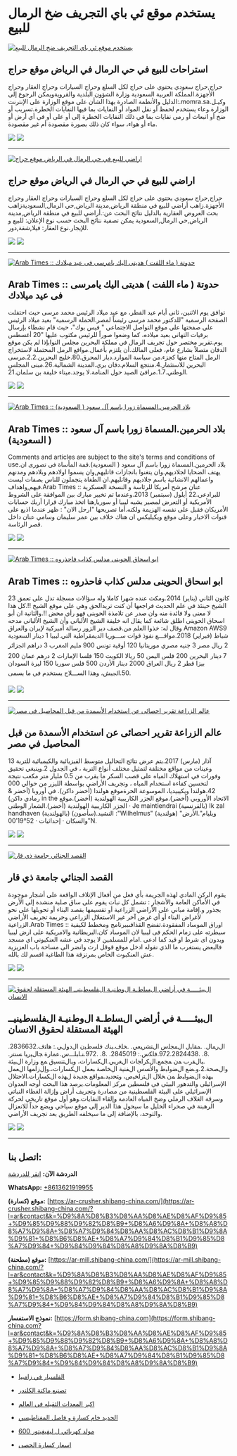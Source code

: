 # يستخدم موقع ئي باي التجريف ضخ الرمال للبيع

<a href="https://swt.shibang-china.com/?l=ar&img&k=%D9%8A%D8%B3%D8%AA%D8%AE%D8%AF%D9%85+%D9%85%D9%88%D9%82%D8%B9+%D8%A6%D9%8A+%D8%A8%D8%A7%D9%8A+%D8%A7%D9%84%D8%AA%D8%AC%D8%B1%D9%8A%D9%81+%D8%B6%D8%AE+%D8%A7%D9%84%D8%B1%D9%85%D8%A7%D9%84+%D9%84%D9%84%D8%A8%D9%8A%D8%B9" target="_blank">![يستخدم موقع ئي باي التجريف ضخ الرمال للبيع](http://static.shibang-china.com/all-800x300/1203.jpg)</a>

## استراحات للبيع في حي الرمال في الرياض موقع حراج
حراج,حراج سعودي يحتوي على حراج لكل السلع وحراج السيارات وحراج العقار وحراج الأجهزة.المملكة العربية السعودية وزارة الشؤون البلدية والقرويةويمكن الرجوع إلى الدليل والأنظمة الصادرة بهذا الشأن على موقع الوزارة على الإنترنت:.momra.sa.وكيـل الوزارة.وعاء يستخدم لحفظ أو نقل المواد أو النفايات بما فيها النفايات الخطرة.تسريب أو ضخ أو انبعاث أو رمى نفايات بما في ذلك النفايات الخطرة إلى أو على أو في أي أرض أو ماء أو هواء، سواء كان ذلك بصورة مقصودة أم غير مقصودة.


<a href="https://whatsapp.shibangsoft.com/WhatsApp.php" target="_blank" title="WhatsApp">![](http://static.shibang-china.com/icon/whatsapp.png)</a> <a href="https://swt.shibang-china.com/?l=ar&icon&k=%D9%8A%D8%B3%D8%AA%D8%AE%D8%AF%D9%85+%D9%85%D9%88%D9%82%D8%B9+%D8%A6%D9%8A+%D8%A8%D8%A7%D9%8A+%D8%A7%D9%84%D8%AA%D8%AC%D8%B1%D9%8A%D9%81+%D8%B6%D8%AE+%D8%A7%D9%84%D8%B1%D9%85%D8%A7%D9%84+%D9%84%D9%84%D8%A8%D9%8A%D8%B9" target="_blank">![](http://static.shibang-china.com/icon/chat-ar.png)</a>

---

<a href="https://swt.shibang-china.com/?l=ar&img&k=%D9%8A%D8%B3%D8%AA%D8%AE%D8%AF%D9%85+%D9%85%D9%88%D9%82%D8%B9+%D8%A6%D9%8A+%D8%A8%D8%A7%D9%8A+%D8%A7%D9%84%D8%AA%D8%AC%D8%B1%D9%8A%D9%81+%D8%B6%D8%AE+%D8%A7%D9%84%D8%B1%D9%85%D8%A7%D9%84+%D9%84%D9%84%D8%A8%D9%8A%D8%B9" target="_blank">![اراضي للبيع في حي الرمال في الرياض موقع حراج](http://static.shibang-china.com/all-800x300/13.jpg)</a>

## اراضي للبيع في حي الرمال في الرياض موقع حراج
حراج,حراج سعودي يحتوي على حراج لكل السلع وحراج السيارات وحراج العقار وحراج الأجهزة.زاهب أراضي للبيع في منطقة الرياض,مدينة الرياض,حي الرمال,السعوديةزاهب بحث العروض العقارية بالدليل نتائج البحث عن:.أراضي للبيع في منطقة الرياض,مدينة الرياض,حي الرمال,السعودية يمكن تصفية نتائج البحث حسب نوع الإعلان: للبيع و للإيجار.نوع العقار: فيلا,شقة,دور.


<a href="https://whatsapp.shibangsoft.com/WhatsApp.php" target="_blank" title="WhatsApp">![](http://static.shibang-china.com/icon/whatsapp.png)</a> <a href="https://swt.shibang-china.com/?l=ar&icon&k=%D9%8A%D8%B3%D8%AA%D8%AE%D8%AF%D9%85+%D9%85%D9%88%D9%82%D8%B9+%D8%A6%D9%8A+%D8%A8%D8%A7%D9%8A+%D8%A7%D9%84%D8%AA%D8%AC%D8%B1%D9%8A%D9%81+%D8%B6%D8%AE+%D8%A7%D9%84%D8%B1%D9%85%D8%A7%D9%84+%D9%84%D9%84%D8%A8%D9%8A%D8%B9" target="_blank">![](http://static.shibang-china.com/icon/chat-ar.png)</a>

---

<a href="https://swt.shibang-china.com/?l=ar&img&k=%D9%8A%D8%B3%D8%AA%D8%AE%D8%AF%D9%85+%D9%85%D9%88%D9%82%D8%B9+%D8%A6%D9%8A+%D8%A8%D8%A7%D9%8A+%D8%A7%D9%84%D8%AA%D8%AC%D8%B1%D9%8A%D9%81+%D8%B6%D8%AE+%D8%A7%D9%84%D8%B1%D9%85%D8%A7%D9%84+%D9%84%D9%84%D8%A8%D9%8A%D8%B9" target="_blank">![Arab Times :: حدوتة ( ماء اللفت ) هديتى اليك يامرسى فى عيد ميلادك](http://static.shibang-china.com/all-800x300/773.jpg)</a>

## Arab Times :: حدوتة ( ماء اللفت ) هديتى اليك يامرسى فى عيد ميلادك
توافق يوم الاثنين، ثانى أيام عيد الفطر، مع عيد ميلاد الرئيس محمد مرسى حيث احتفلت الصفحة الرسمية &quot;للدكتور محمد مرسى رئيساً لمصر.الحملة الرسمية&quot; بعيد ميلاد الرئيس على صفحتها على موقع التواصل الاجتماعى &quot; فيس بوك&quot;، حيث قام نشطاء بإرسال برقيات التهانى بعيد ميلاده، كما وضعوا صوراً للرئيس مكتوب عليها &quot;20 أغسطس يوم.تقرير مختصر حول تجريف الرمال في مملكة البحرين مجلس النوابإذا لم يكن موقع الدفان متصلاً بشارع عام، فعلى المالك.أن يلتزم بأعمال.مواقع الرمل المحتملة لاستخراج الرمل المتاح منها كجزء.من سياسة الموارد.ديار المحرق.80.خليج البحرين.2.2.مرسى البحرين للاستثمار.4.منتجع السلام.دفان بري.المدينة الشمالية.26.مبنى المجلس الوطني.1.7.مرافئ الصيد حول المنامة.لا يوجد.ميناء خليفة بن سلمان.21.


<a href="https://whatsapp.shibangsoft.com/WhatsApp.php" target="_blank" title="WhatsApp">![](http://static.shibang-china.com/icon/whatsapp.png)</a> <a href="https://swt.shibang-china.com/?l=ar&icon&k=%D9%8A%D8%B3%D8%AA%D8%AE%D8%AF%D9%85+%D9%85%D9%88%D9%82%D8%B9+%D8%A6%D9%8A+%D8%A8%D8%A7%D9%8A+%D8%A7%D9%84%D8%AA%D8%AC%D8%B1%D9%8A%D9%81+%D8%B6%D8%AE+%D8%A7%D9%84%D8%B1%D9%85%D8%A7%D9%84+%D9%84%D9%84%D8%A8%D9%8A%D8%B9" target="_blank">![](http://static.shibang-china.com/icon/chat-ar.png)</a>

---

<a href="https://swt.shibang-china.com/?l=ar&img&k=%D9%8A%D8%B3%D8%AA%D8%AE%D8%AF%D9%85+%D9%85%D9%88%D9%82%D8%B9+%D8%A6%D9%8A+%D8%A8%D8%A7%D9%8A+%D8%A7%D9%84%D8%AA%D8%AC%D8%B1%D9%8A%D9%81+%D8%B6%D8%AE+%D8%A7%D9%84%D8%B1%D9%85%D8%A7%D9%84+%D9%84%D9%84%D8%A8%D9%8A%D8%B9" target="_blank">![Arab Times :: بلاد الحرمين.المسماة زورا باسم آل سعود ( السعودية)](http://static.shibang-china.com/all-800x300/331.jpg)</a>

## Arab Times :: بلاد الحرمين.المسماة زورا باسم آل سعود ( السعودية)
Comments and articles are subject to the site&#39;s terms and conditions of use.بلاد الحرمين.المسماة زورا باسم آل سعود ( السعودية).قمة المأساة فى تصورى ان يهتف الضحايا لجلاديهم.وان يتغنوا بانجازات قاتليهم,وان يسموا اولادهم وبلادهم ومدنهم واعمالهم الانشائية باسم جلاديهم وقاتليهم.ان الطغاة يتجملون للناس بصفات ليست فيهم,واهداف.Arab Times :: عنان مرشح أمريكا للرئاسة و النسخة العسكرية للبرادعي.22 أيلول (سبتمبر) 2013.وعندما تم تخيير مبارك بين الموافقة على الشروط الأمريكية أو التعرض لمصير يشبه ليبيا أو سوريا,هنا اتخذ مبارك قرارا أربك حسابات الأمريكان فقبل على نفسه الهزيمة ولكنه.أما تصريحها &quot;ارحل الان&quot; : ظهر عندما اذيع على قنوات الاخبار وعلى موقع ويكيليكس ان هناك خلاف بين عمر سليمان وسامي عنان داخل قصر الرئاسة.


<a href="https://whatsapp.shibangsoft.com/WhatsApp.php" target="_blank" title="WhatsApp">![](http://static.shibang-china.com/icon/whatsapp.png)</a> <a href="https://swt.shibang-china.com/?l=ar&icon&k=%D9%8A%D8%B3%D8%AA%D8%AE%D8%AF%D9%85+%D9%85%D9%88%D9%82%D8%B9+%D8%A6%D9%8A+%D8%A8%D8%A7%D9%8A+%D8%A7%D9%84%D8%AA%D8%AC%D8%B1%D9%8A%D9%81+%D8%B6%D8%AE+%D8%A7%D9%84%D8%B1%D9%85%D8%A7%D9%84+%D9%84%D9%84%D8%A8%D9%8A%D8%B9" target="_blank">![](http://static.shibang-china.com/icon/chat-ar.png)</a>

---

<a href="https://swt.shibang-china.com/?l=ar&img&k=%D9%8A%D8%B3%D8%AA%D8%AE%D8%AF%D9%85+%D9%85%D9%88%D9%82%D8%B9+%D8%A6%D9%8A+%D8%A8%D8%A7%D9%8A+%D8%A7%D9%84%D8%AA%D8%AC%D8%B1%D9%8A%D9%81+%D8%B6%D8%AE+%D8%A7%D9%84%D8%B1%D9%85%D8%A7%D9%84+%D9%84%D9%84%D8%A8%D9%8A%D8%B9" target="_blank">![Arab Times :: ابو اسحاق الحوينى مدلس كذاب فاحذروه](http://static.shibang-china.com/all-800x300/1146.jpg)</a>

## Arab Times :: ابو اسحاق الحوينى مدلس كذاب فاحذروه
23 كانون الثاني (يناير) 2014.ومكث عنده شهرا كاملا وله سؤالات مسجلة تدل على تعمق الشيخ حينئذ في علم الحديث فراجعها أن كنت تريدالحق وهي على موقع الشيخ !!.كل هذا لا معنى ولا فائدة منه وان صدر عن تلامذة الحوينى فهو رأي محض !!.والثانية ان أبو اسحاق الحويني اطلق شائعة كما يقال انه خليفة الشيخ الألباني وأن الشيخ الألباني مدحه وقال له: خذوا العلم من.ﻗﺼﻒ دﻳﺮ اﻟﺰور رﺳﺎﻟﺔ أﻣﻴﺮﻛﻴﺔ ﻹﻳﺮان واﻟﻌﺮاق Amazon AWS9 شباط (فبراير) 2018.ﻣﻮاﻗـــﻊ ﻧﻔﻮذ ﻗﻮات ﺳـــﻮرﻳﺎ اﻟﺪﻳﻤﻘﺮاﻃﻴﺔ اﻟﺘﻲ.ﻟﻴﺒﻴﺎ 1 دﻳﻨﺎر اﻟﺴﻌﻮدﻳﺔ 2 رﻳﺎل ﻣﺼﺮ 3 ﺟﻨﻴﻪ ﻣﺼﺮي ﻣﻮرﻳﺘﺎﻧﻴﺎ 120 أوﻗﻴﺔ ﺗﻮﻧﺲ 900 ﻣﻠﻴﻢ اﳌﻐﺮب 3 دراﻫﻢ اﳉﺰاﺋﺮ 7 دﻳﻨﺎر اﻟﺒﺤﺮﻳﻦ 200 ﻓﻠﺲ اﻟﻴﻤﻦ 50 رﻳﺎﻻ اﻟﻜﻮﻳﺖ 150 ﻓﻠﺴﺎ اﻹﻣﺎرات 2 درﻫﻢ ﻋﻤﺎن 200 ﺑﻴﺰا ﻗﻄﺮ 2 رﻳﺎل اﻟﻌﺮاق 2000 دﻳﻨﺎر اﻷردن 500 ﻓﻠﺲ ﺳﻮرﻳﺎ 150 ﻟﻴﺮة اﻟﺴﻮدان 50.اﳉﻴﺶ، وﻫﺬا اﻟﺴـــﻼح ﻳﺴﺘﺨﺪم ﻓﻲ ﻣﺎ ﻳﺴﻤﻰ.


<a href="https://whatsapp.shibangsoft.com/WhatsApp.php" target="_blank" title="WhatsApp">![](http://static.shibang-china.com/icon/whatsapp.png)</a> <a href="https://swt.shibang-china.com/?l=ar&icon&k=%D9%8A%D8%B3%D8%AA%D8%AE%D8%AF%D9%85+%D9%85%D9%88%D9%82%D8%B9+%D8%A6%D9%8A+%D8%A8%D8%A7%D9%8A+%D8%A7%D9%84%D8%AA%D8%AC%D8%B1%D9%8A%D9%81+%D8%B6%D8%AE+%D8%A7%D9%84%D8%B1%D9%85%D8%A7%D9%84+%D9%84%D9%84%D8%A8%D9%8A%D8%B9" target="_blank">![](http://static.shibang-china.com/icon/chat-ar.png)</a>

---

<a href="https://swt.shibang-china.com/?l=ar&img&k=%D9%8A%D8%B3%D8%AA%D8%AE%D8%AF%D9%85+%D9%85%D9%88%D9%82%D8%B9+%D8%A6%D9%8A+%D8%A8%D8%A7%D9%8A+%D8%A7%D9%84%D8%AA%D8%AC%D8%B1%D9%8A%D9%81+%D8%B6%D8%AE+%D8%A7%D9%84%D8%B1%D9%85%D8%A7%D9%84+%D9%84%D9%84%D8%A8%D9%8A%D8%B9" target="_blank">![عالم الزراعة تقرير احصائى عن استخدام الأسمدة من قبل المحاصيل في مصر](http://static.shibang-china.com/all-800x300/136.jpg)</a>

## عالم الزراعة تقرير احصائى عن استخدام الأسمدة من قبل المحاصيل في مصر
13 آذار (مارس) 2017.يتم عرض نتائج التحاليل متوسط ​​الفيزيائية والكيميائية للتربة وعينات من مواقع مختلفة لتمثيل مختلف أنواع التربة ، في الجدول 2.وينبغي تحقيق وفورات في استهلاك المياه على قصب السكر ما يقرب من 0.5 مليار متر مكعب نتيجة لتحسين كفاءة استخدام المياه ، وتجريف الأراضي بواسطة الليزر من حوالي 000 42.هولندا ويكيبيديا، الموسوعة الحرةموقع هولندا (أخضر داكن). في أوروبا (أخضر &amp; رمادي داكن) in the الاتحاد الأوروبي (أخضر).موقع الجزر الكاريبية الهولندية (أخضر).موقع الجزر الكاريبية الهولندية (أخضر).الشعار الوطني &middot; Je maintiendrai (بالفرنسية) Ik zal handhaven (بالهولندية) (سأصون).النشيد :&quot;Wilhelmus&quot; (هولندية) &quot;ويليام&quot;.الأرض والسكان &middot; إحداثيات &middot; 52°19′00″N.


<a href="https://whatsapp.shibangsoft.com/WhatsApp.php" target="_blank" title="WhatsApp">![](http://static.shibang-china.com/icon/whatsapp.png)</a> <a href="https://swt.shibang-china.com/?l=ar&icon&k=%D9%8A%D8%B3%D8%AA%D8%AE%D8%AF%D9%85+%D9%85%D9%88%D9%82%D8%B9+%D8%A6%D9%8A+%D8%A8%D8%A7%D9%8A+%D8%A7%D9%84%D8%AA%D8%AC%D8%B1%D9%8A%D9%81+%D8%B6%D8%AE+%D8%A7%D9%84%D8%B1%D9%85%D8%A7%D9%84+%D9%84%D9%84%D8%A8%D9%8A%D8%B9" target="_blank">![](http://static.shibang-china.com/icon/chat-ar.png)</a>

---

<a href="https://swt.shibang-china.com/?l=ar&img&k=%D9%8A%D8%B3%D8%AA%D8%AE%D8%AF%D9%85+%D9%85%D9%88%D9%82%D8%B9+%D8%A6%D9%8A+%D8%A8%D8%A7%D9%8A+%D8%A7%D9%84%D8%AA%D8%AC%D8%B1%D9%8A%D9%81+%D8%B6%D8%AE+%D8%A7%D9%84%D8%B1%D9%85%D8%A7%D9%84+%D9%84%D9%84%D8%A8%D9%8A%D8%B9" target="_blank">![القصد الجنائي جامعة ذي قار](http://static.shibang-china.com/all-800x300/563.jpg)</a>

## القصد الجنائي جامعة ذي قار
يقوم الركن المادي لهذه الجريمة بأي فعل من أفعال الإتلاف الواقعة على أشجار موجودة في الأماكن العامة والأشجار : تشمل كل نبات يقوم على ساق صلبة منشدة إلى الأرض بجذور و.إقامة مباني على الأراضي الزراعية أو تقسيمها بقصد البناء أو تحويلها على نحو لأغراض البناء أو أي غرض آخر غير الاستغلال الزراعي وجريمة تجريف الأراضي الزراعية.Arab Times :: اوراق الموساد المفقودة.تفضح القذافىببرنامج ومخطط لكيفية سيطرته على زمام الحكم فى ليبيا لان الموساد كان.البريطانية والامريكية على ارض ليبيا وبدون اى شرط او قيد كما ادعى .امام للمسلمين لا يوجد في عشه العنكبوتي اي مسجد فالبعض يستغرب ما الذي نقوله ادخل موقع قوقل ارث وانضر الى مساحة باب العزيزية عش العنكبوت الخاص بمرتزقة هذا الطاغية اقسم لك بالله.


<a href="https://whatsapp.shibangsoft.com/WhatsApp.php" target="_blank" title="WhatsApp">![](http://static.shibang-china.com/icon/whatsapp.png)</a> <a href="https://swt.shibang-china.com/?l=ar&icon&k=%D9%8A%D8%B3%D8%AA%D8%AE%D8%AF%D9%85+%D9%85%D9%88%D9%82%D8%B9+%D8%A6%D9%8A+%D8%A8%D8%A7%D9%8A+%D8%A7%D9%84%D8%AA%D8%AC%D8%B1%D9%8A%D9%81+%D8%B6%D8%AE+%D8%A7%D9%84%D8%B1%D9%85%D8%A7%D9%84+%D9%84%D9%84%D8%A8%D9%8A%D8%B9" target="_blank">![](http://static.shibang-china.com/icon/chat-ar.png)</a>

---

<a href="https://swt.shibang-china.com/?l=ar&img&k=%D9%8A%D8%B3%D8%AA%D8%AE%D8%AF%D9%85+%D9%85%D9%88%D9%82%D8%B9+%D8%A6%D9%8A+%D8%A8%D8%A7%D9%8A+%D8%A7%D9%84%D8%AA%D8%AC%D8%B1%D9%8A%D9%81+%D8%B6%D8%AE+%D8%A7%D9%84%D8%B1%D9%85%D8%A7%D9%84+%D9%84%D9%84%D8%A8%D9%8A%D8%B9" target="_blank">![ﺍﻝﺒﻴﺌـــــﺔ ﻓﻲ ﺃﺭﺍﻀﻲ ﺍﻝﺴﻠﻁـﺔ ﺍﻝﻭﻁﻨﻴـﺔ ﺍﻝﻔﻠﺴﻁﻴﻨﻴــ الهيئة المستقلة لحقوق الانسان](http://static.shibang-china.com/all-800x300/716.jpg)</a>

## ﺍﻝﺒﻴﺌـــــﺔ ﻓﻲ ﺃﺭﺍﻀﻲ ﺍﻝﺴﻠﻁـﺔ ﺍﻝﻭﻁﻨﻴـﺔ ﺍﻝﻔﻠﺴﻁﻴﻨﻴــ الهيئة المستقلة لحقوق الانسان
ﺍﻝﺭﻤﺎل. .ﻤﻘﺎﺒل ﺍﻝﻤﺠﻠﺱ ﺍﻝﺘﺸﺭﻴﻌﻲ. .ﺨﻠﻑ.ﺒﻨﻙ ﻓﻠﺴﻁﻴﻥ ﺍﻝﺩﻭﻝﻲ.: ﻫﺎﺘﻑ.2836632. .8. .972.2824438.ﻓﺎﻜﺱ.: 2845019. .8. .972.ﻨـﺎﺒﻠـــﺱ.ﻋﻤﺎﺭﺓ ﺠﺎﻝﻴﺭﻴﺎ ﺴﻨﺘﺭ. .ﺒﺎﻝﻘﺭﺏ ﻤﻥ ﻤﺠﻤﻊ.ﺍﻝﻜﺭﺍﺠﺎﺕ ﺍﻝﻐﺭﺒﻲ.ﺍﻝﻜﺴﺎﺭﺍﺕ، ﻭﺒﺎﻝﺘﻨﺴﻴﻕ ﻤﻊ ﻭﺯﺍﺭﺓ ﺍﻝﺒﻴﺌﺔ ﻭﺍﻝﺼﺤﺔ.2.ﻭ.ﻀﻊ ﺍﻝﻀﻭﺍﺒﻁ ﻭﺍﻷﺴﺱ ﺍﻝﻔﻨﻴﺔ ﺍﻝﺨﺎﺼﺔ ﺒﻌﻤل ﺍﻝﻜﺴﺎﺭﺍﺕ،.ﻭﺇﻝﺯﺍﻤﻬﺎ ﺍﻝﻌﻤل ﺒﻬﺫﻩ ﺍﻝﻀﻭﺍﺒﻁ ﻤﻥ ﺨﻼل ﺍﻝﺘﺭﺍﺨﻴﺹ، ﻭﺘﺤﺩﻴﺩ.ﻤﻭﺍﻗﻊ ﺠﺩﻴﺩﺓ ﻝﻬﺫﻩ ﺍﻝﻜﺴﺎﺭﺍﺕ.الاحتلال الإسرائيلي والتدهور البيئي في فلسطين مركز المعلومات.يرصد هذا البحث أوجه العدوان الإسرائيلي على البيئة الفلسطينية من مصادرة وتجريف أراض وإزالة الغطاء النباتي وسرقة الغلاف الرملي وضخ المياه العادمة وإلقاء النفايات.وهو أول موقع تاريخي لحركة الرهبنة في صحراء الخليل ما سيحول هذا الدير إلى موقع سياحي ويضع حداً للانعزال والتوحد، بالإضافة إلى ما سيخلفه الطريق بعد تجريف الأراضي.


<a href="https://whatsapp.shibangsoft.com/WhatsApp.php" target="_blank" title="WhatsApp">![](http://static.shibang-china.com/icon/whatsapp.png)</a> <a href="https://swt.shibang-china.com/?l=ar&icon&k=%D9%8A%D8%B3%D8%AA%D8%AE%D8%AF%D9%85+%D9%85%D9%88%D9%82%D8%B9+%D8%A6%D9%8A+%D8%A8%D8%A7%D9%8A+%D8%A7%D9%84%D8%AA%D8%AC%D8%B1%D9%8A%D9%81+%D8%B6%D8%AE+%D8%A7%D9%84%D8%B1%D9%85%D8%A7%D9%84+%D9%84%D9%84%D8%A8%D9%8A%D8%B9" target="_blank">![](http://static.shibang-china.com/icon/chat-ar.png)</a>

---
## اتصل بنا:

**الدردشة الآن:** [انقر للدردشة](https://swt.shibang-china.com?l=ar&contact&k=%D9%8A%D8%B3%D8%AA%D8%AE%D8%AF%D9%85+%D9%85%D9%88%D9%82%D8%B9+%D8%A6%D9%8A+%D8%A8%D8%A7%D9%8A+%D8%A7%D9%84%D8%AA%D8%AC%D8%B1%D9%8A%D9%81+%D8%B6%D8%AE+%D8%A7%D9%84%D8%B1%D9%85%D8%A7%D9%84+%D9%84%D9%84%D8%A8%D9%8A%D8%B9)

**WhatsApp:**  [+8613621919955](https://whatsapp.shibangsoft.com/WhatsApp.php)

**موقع (كسارة):** [https://ar-crusher.shibang-china.com/](https://ar-crusher.shibang-china.com/?l=ar&contact&k=%D9%8A%D8%B3%D8%AA%D8%AE%D8%AF%D9%85+%D9%85%D9%88%D9%82%D8%B9+%D8%A6%D9%8A+%D8%A8%D8%A7%D9%8A+%D8%A7%D9%84%D8%AA%D8%AC%D8%B1%D9%8A%D9%81+%D8%B6%D8%AE+%D8%A7%D9%84%D8%B1%D9%85%D8%A7%D9%84+%D9%84%D9%84%D8%A8%D9%8A%D8%B9)

**موقع (مطحنة):** [https://ar-mill.shibang-china.com/](https://ar-mill.shibang-china.com/?l=ar&contact&k=%D9%8A%D8%B3%D8%AA%D8%AE%D8%AF%D9%85+%D9%85%D9%88%D9%82%D8%B9+%D8%A6%D9%8A+%D8%A8%D8%A7%D9%8A+%D8%A7%D9%84%D8%AA%D8%AC%D8%B1%D9%8A%D9%81+%D8%B6%D8%AE+%D8%A7%D9%84%D8%B1%D9%85%D8%A7%D9%84+%D9%84%D9%84%D8%A8%D9%8A%D8%B9)

**نموذج الاستفسار:** [https://form.shibang-china.com](https://form.shibang-china.com?l=ar&contact&k=%D9%8A%D8%B3%D8%AA%D8%AE%D8%AF%D9%85+%D9%85%D9%88%D9%82%D8%B9+%D8%A6%D9%8A+%D8%A8%D8%A7%D9%8A+%D8%A7%D9%84%D8%AA%D8%AC%D8%B1%D9%8A%D9%81+%D8%B6%D8%AE+%D8%A7%D9%84%D8%B1%D9%85%D8%A7%D9%84+%D9%84%D9%84%D8%A8%D9%8A%D8%B9)

* [الفلسبار في زامبيا](../33/%D8%A7%D9%84%D9%81%D9%84%D8%B3%D8%A8%D8%A7%D8%B1%20%D9%81%D9%8A%20%D8%B2%D8%A7%D9%85%D8%A8%D9%8A%D8%A7.md)

* [تصنيع ماكنة الكلندر](../34/%D8%AA%D8%B5%D9%86%D9%8A%D8%B9%20%D9%85%D8%A7%D9%83%D9%86%D8%A9%20%D8%A7%D9%84%D9%83%D9%84%D9%86%D8%AF%D8%B1.md)

* [اكبر المعدات الثقيله في العالم](../32/%D8%A7%D9%83%D8%A8%D8%B1%20%D8%A7%D9%84%D9%85%D8%B9%D8%AF%D8%A7%D8%AA%20%D8%A7%D9%84%D8%AB%D9%82%D9%8A%D9%84%D9%87%20%D9%81%D9%8A%20%D8%A7%D9%84%D8%B9%D8%A7%D9%84%D9%85.md)

* [الحديد خام كسارة و فاصل المغناطيسي](../32/%D8%A7%D9%84%D8%AD%D8%AF%D9%8A%D8%AF%20%D8%AE%D8%A7%D9%85%20%D9%83%D8%B3%D8%A7%D8%B1%D8%A9%20%D9%88%20%D9%81%D8%A7%D8%B5%D9%84%20%D8%A7%D9%84%D9%85%D8%BA%D9%86%D8%A7%D8%B7%D9%8A%D8%B3%D9%8A.md)

* [مولد كهربائي ل ليفيغيتور 600](../33/%D9%85%D9%88%D9%84%D8%AF%20%D9%83%D9%87%D8%B1%D8%A8%D8%A7%D8%A6%D9%8A%20%D9%84%20%D9%84%D9%8A%D9%81%D9%8A%D8%BA%D9%8A%D8%AA%D9%88%D8%B1%20600.md)

* [اسعار كسارة الحصى](../32/%D8%A7%D8%B3%D8%B9%D8%A7%D8%B1%20%D9%83%D8%B3%D8%A7%D8%B1%D8%A9%20%D8%A7%D9%84%D8%AD%D8%B5%D9%89.md)